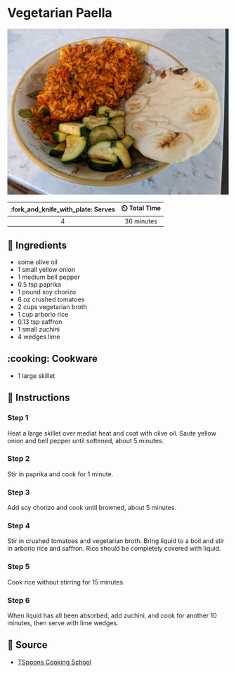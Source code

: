 # Vegetarian Paella

![Vegetarian Paella](../assets/images/vegetarian-paella.jpg)

| :fork_and_knife_with_plate: Serves | :timer_clock: Total Time |
|:----------------------------------:|:-----------------------: |
| 4 | 36 minutes |

## :salt: Ingredients

- some olive oil
- 1 small yellow onion
- 1 medium bell pepper
- 0.5 tsp paprika
- 1 pound soy chorizo
- 6 oz crushed tomatoes
- 2 cups vegetarian broth
- 1 cup arborio rice
- 0.13 tsp saffron
- 1 small zuchini
- 4 wedges lime

## :cooking: Cookware

- 1 large skillet

## :pencil: Instructions

### Step 1

Heat a large skillet over mediat heat and coat with olive oil. Saute yellow onion and bell pepper until softened, about
5 minutes.

### Step 2

Stir in paprika and cook for 1 minute.

### Step 3

Add soy chorizo and cook until browned, about 5 minutes.

### Step 4

Stir in crushed tomatoes and vegetarian broth. Bring liquid to a boil and stir in arborio rice and saffron. Rice should
be completely covered with liquid.

### Step 5

Cook rice without stirring for 15 minutes.

### Step 6

When liquid has all been absorbed, add zuchini, and cook for another 10 minutes, then serve with lime wedges.

## :link: Source

- [TSpoons Cooking School](https://www.tspoons.com/)
